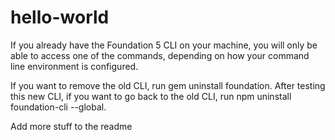 # hello-world

If you already have the Foundation 5 CLI on your machine, you will only be able to access one of the commands, depending on how your command line environment is configured.

If you want to remove the old CLI, run gem uninstall foundation. After testing this new CLI, if you want to go back to the old CLI, run npm uninstall foundation-cli --global.

Add more stuff to the readme
